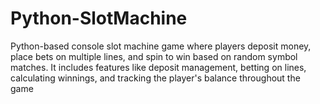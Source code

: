 # Python-SlotMachine
Python-based console slot machine game where players deposit money, place bets on multiple lines, and spin to win based on random symbol matches. It includes features like deposit management, betting on lines, calculating winnings, and tracking the player's balance throughout the game
